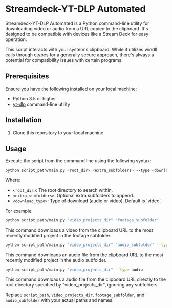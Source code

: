 # Streamdeck-YT-DLP Automated

Streamdeck-YT-DLP Automated is a Python command-line utility for downloading video or audio from a URL copied to the clipboard. It's designed to be compatible with devices like a Stream Deck for easy operation.

This script interacts with your system's clipboard. While it utilizes windll calls through ctypes for a generally secure approach, there's always a potential for compatibility issues with certain programs.

## Prerequisites

Ensure you have the following installed on your local machine:

- Python 3.5 or higher
- [yt-dlp](https://github.com/yt-dlp/yt-dlp) command-line utility

## Installation

1. Clone this repository to your local machine.

## Usage

Execute the script from the command line using the following syntax:

```bash
python script_path/main.py <root_dir> <extra_subfolders> --type <download_type>
```

Where:

- `<root_dir>`: The root directory to search within.
- `<extra_subfolders>`: Optional extra subfolders to append.
- `<download_type>`: Type of download (audio or video). Default is 'video'.

For example:

```bash
python script_path/main.py "video_projects_dir" "footage_subfolder"
```

This command downloads a video from the clipboard URL to the most recently modified project in the footage subfolder.

```bash
python script_path/main.py "video_projects_dir" "audio_subfolder" --type audio
```

This command downloads an audio file from the clipboard URL to the most recently modified project in the audio subfolder.

```bash
python script_path/main.py "video_projects_dir" --type audio
```

This command downloads a audio file from the clipboard URL directly to the root directory specified by "video_projects_dir", ignoring any subfolders.


Replace `script_path`, `video_projects_dir`, `footage_subfolder`, and `audio_subfolder` with your actual paths and names.